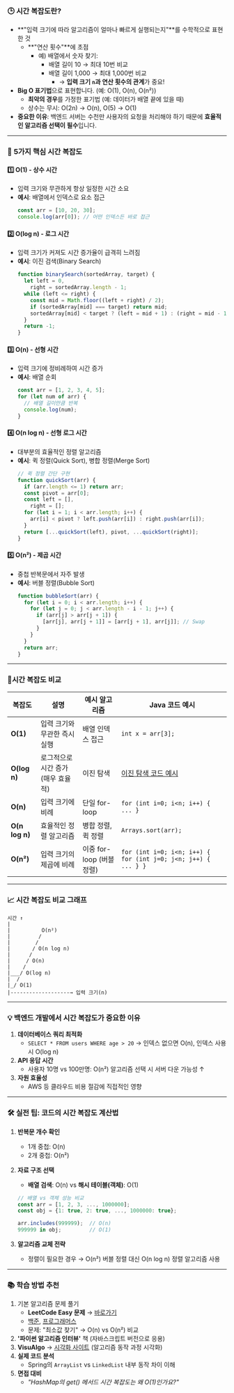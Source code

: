 ### 🕒 **시간 복잡도란?**

- **"입력 크기에 따라 알고리즘이 얼마나 빠르게 실행되는지"**를 수학적으로 표현한 것
  - **"연산 횟수"**에 초점
    - 예) 배열에서 숫자 찾기:
      - 배열 길이 10 → 최대 10번 비교
      - 배열 길이 1,000 → 최대 1,000번 비교
        - → **입력 크기 `n`과 연산 횟수의 관계**가 중요!
- **Big O 표기법**으로 표현합니다. (예: O(1), O(n), O(n²))
  - **최악의 경우**를 가정한 표기법 (예: 데이터가 배열 끝에 있을 때)
  - 상수는 무시: O(2n) → O(n), O(5) → O(1)
- **중요한 이유**: 백엔드 서버는 수천만 사용자의 요청을 처리해야 하기 때문에 **효율적인 알고리즘 선택이 필수**입니다.

---

### 🚀 **5가지 핵심 시간 복잡도**

#### 1️⃣ **O(1) - 상수 시간**

- 입력 크기와 무관하게 항상 일정한 시간 소요
- **예시**: 배열에서 인덱스로 요소 접근
  ```javascript
  const arr = [10, 20, 30];
  console.log(arr[0]); // 어떤 인덱스든 바로 접근
  ```

#### 2️⃣ **O(log n) - 로그 시간**

- 입력 크기가 커져도 시간 증가율이 급격히 느려짐
- **예시**: 이진 검색(Binary Search)
  ```javascript
  function binarySearch(sortedArray, target) {
    let left = 0,
      right = sortedArray.length - 1;
    while (left <= right) {
      const mid = Math.floor((left + right) / 2);
      if (sortedArray[mid] === target) return mid;
      sortedArray[mid] < target ? (left = mid + 1) : (right = mid - 1);
    }
    return -1;
  }
  ```

#### 3️⃣ **O(n) - 선형 시간**

- 입력 크기에 정비례하여 시간 증가
- **예시**: 배열 순회
  ```javascript
  const arr = [1, 2, 3, 4, 5];
  for (let num of arr) {
    // 배열 길이만큼 반복
    console.log(num);
  }
  ```

#### 4️⃣ **O(n log n) - 선형 로그 시간**

- 대부분의 효율적인 정렬 알고리즘
- **예시**: 퀵 정렬(Quick Sort), 병합 정렬(Merge Sort)
  ```javascript
  // 퀵 정렬 간단 구현
  function quickSort(arr) {
    if (arr.length <= 1) return arr;
    const pivot = arr[0];
    const left = [],
      right = [];
    for (let i = 1; i < arr.length; i++) {
      arr[i] < pivot ? left.push(arr[i]) : right.push(arr[i]);
    }
    return [...quickSort(left), pivot, ...quickSort(right)];
  }
  ```

#### 5️⃣ **O(n²) - 제곱 시간**

- 중첩 반복문에서 자주 발생
- **예시**: 버블 정렬(Bubble Sort)
  ```javascript
  function bubbleSort(arr) {
    for (let i = 0; i < arr.length; i++) {
      for (let j = 0; j < arr.length - i - 1; j++) {
        if (arr[j] > arr[j + 1]) {
          [arr[j], arr[j + 1]] = [arr[j + 1], arr[j]]; // Swap
        }
      }
    }
    return arr;
  }
  ```

---

### 📌시간 복잡도 비교

| 복잡도         | 설명                               | 예시 알고리즘             | Java 코드 예시                                                                                  |
| -------------- | ---------------------------------- | ------------------------- | ----------------------------------------------------------------------------------------------- |
| **O(1)**       | 입력 크기와 무관한 즉시 실행       | 배열 인덱스 접근          | `int x = arr[3];`                                                                               |
| **O(log n)**   | 로그적으로 시간 증가 (매우 효율적) | 이진 탐색                 | [이진 탐색 코드 예시](https://chat.deepseek.com/a/chat/s/38a6c727-e51e-425a-a5fe-8338059fb4ce#) |
| **O(n)**       | 입력 크기에 비례                   | 단일 for-loop             | `for (int i=0; i<n; i++) { ... }`                                                               |
| **O(n log n)** | 효율적인 정렬 알고리즘             | 병합 정렬, 퀵 정렬        | `Arrays.sort(arr);`                                                                             |
| **O(n²)**      | 입력 크기의 제곱에 비례            | 이중 for-loop (버블 정렬) | `for (int i=0; i<n; i++) { for (int j=0; j<n; j++) { ... } }`                                   |

---

### 📈 **시간 복잡도 비교 그래프**

```
시간 ↑
|
|          O(n²)
|         /
|        /
|       / O(n log n)
|      /
|     / O(n)
|    /
|___/ O(log n)
|  /
|_/ O(1)
|-------------------→ 입력 크기(n)
```

---

### 💡 **백엔드 개발에서 시간 복잡도가 중요한 이유**

1. **데이터베이스 쿼리 최적화**
   - `SELECT * FROM users WHERE age > 20` → 인덱스 없으면 O(n), 인덱스 사용 시 O(log n)
2. **API 응답 시간**
   - 사용자 10명 vs 100만명: O(n²) 알고리즘 선택 시 서버 다운 가능성 ↑
3. **자원 효율성**
   - AWS 등 클라우드 비용 절감에 직접적인 영향

---

### 🛠️ **실전 팁: 코드의 시간 복잡도 계산법**

1. **반복문 개수 확인**
   - 1개 중첩: O(n)
   - 2개 중첩: O(n²)
2. **자료 구조 선택**

   - **배열 검색**: O(n) vs **해시 테이블(객체)**: O(1)

   ```javascript
   // 배열 vs 객체 성능 비교
   const arr = [1, 2, 3, ..., 1000000];
   const obj = {1: true, 2: true, ..., 1000000: true};

   arr.includes(999999);  // O(n)
   999999 in obj;         // O(1)
   ```

3. **알고리즘 교체 전략**
   - 정렬이 필요한 경우 → O(n²) 버블 정렬 대신 O(n log n) 정렬 알고리즘 사용

---

### 📚 **학습 방법 추천**

1. 기본 알고리즘 문제 풀기
   - **LeetCode Easy 문제** → [바로가기](https://leetcode.com/problemset/algorithms/)
   - [백준](https://www.acmicpc.net/), [프로그래머스](https://programmers.co.kr/)
   - 문제: "최소값 찾기" → O(n) vs O(n²) 비교
2. **'파이썬 알고리즘 인터뷰'** 책 (자바스크립트 버전으로 응용)
3. **VisuAlgo** → [시각화 사이트](https://visualgo.net/en) (알고리즘 동작 과정 시각화)
4. **실제 코드 분석**
   - Spring의 `ArrayList` vs `LinkedList` 내부 동작 차이 이해
5. **면접 대비**
   - _"HashMap의 get() 메서드 시간 복잡도는 왜 O(1)인가요?"_
